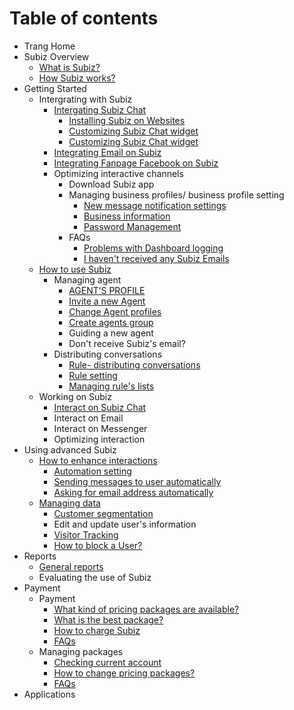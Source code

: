 # Table of contents

* Trang Home
* Subiz Overview
  * [What is Subiz?](subiz-overview/what-is-subiz-1.md)
  * [How Subiz works?](subiz-overview/how-subiz-works.md)
* Getting Started
  * Intergrating with Subiz
    * [Intergating Subiz Chat](getting-started-with-subiz/setting-up-interaction-environments/intergating-subiz-chat/README.md)
      * [Installing Subiz on Websites](getting-started-with-subiz/setting-up-interaction-environments/intergating-subiz-chat/installing-subiz-on-websites.md)
      * [Customizing Subiz Chat widget](getting-started-with-subiz/setting-up-interaction-environments/intergating-subiz-chat/setting-subiz-chat-widget.md)
      * [Customizing Subiz Chat widget](getting-started-with-subiz/setting-up-interaction-environments/intergating-subiz-chat/customizing-subiz-chat-widget.md)
    * [Integrating Email on Subiz](getting-started-with-subiz/setting-up-interaction-environments/integrating-email-on-subiz.md)
    * [Integrating Fanpage Facebook on Subiz](getting-started-with-subiz/setting-up-interaction-environments/integrating-fanpage-facebook-on-subiz.md)
    * Optimizing interactive channels
      * Download Subiz app
      * Managing business profiles/ business profile setting
        * [New message notification settings](getting-started-with-subiz/setting-up-interaction-environments/optimizing-interactive-channels/managing-business-profiles-business-profile-setting/new-message-notification-settings.md)
        * [Business information](getting-started-with-subiz/setting-up-interaction-environments/optimizing-interactive-channels/managing-business-profiles-business-profile-setting/untitled.md)
        * [Password Management](getting-started-with-subiz/setting-up-interaction-environments/optimizing-interactive-channels/managing-business-profiles-business-profile-setting/password-management.md)
      * FAQs
        * [Problems with Dashboard logging](getting-started-with-subiz/setting-up-interaction-environments/optimizing-interactive-channels/faqs/problems-with-dashboard-logging.md)
        * [I haven't received any Subiz Emails](getting-started-with-subiz/setting-up-interaction-environments/optimizing-interactive-channels/faqs/i-dont-receive-any-subiz-emails.md)
  * [How to use Subiz](getting-started-with-subiz/how-to-use-subiz/README.md)
    * Managing agent
      * [AGENT’S PROFILE](getting-started-with-subiz/how-to-use-subiz/managing-agent/agents.md)
      * [Invite a new Agent](getting-started-with-subiz/how-to-use-subiz/managing-agent/invite-a-new-agent.md)
      * [Change Agent profiles](getting-started-with-subiz/how-to-use-subiz/managing-agent/change-agent-profiles.md)
      * [Create agents group](getting-started-with-subiz/how-to-use-subiz/managing-agent/create-agents-group.md)
      * Guiding a new agent
      * Don't receive Subiz's email?
    * Distributing conversations
      * [Rule- distributing conversations](getting-started-with-subiz/how-to-use-subiz/distributing-conversations/rule-distributing-conversations.md)
      * [Rule setting](getting-started-with-subiz/how-to-use-subiz/distributing-conversations/rule-setting.md)
      * [Managing rule's lists](getting-started-with-subiz/how-to-use-subiz/distributing-conversations/managing-rules-lists.md)
  * Working on Subiz
    * [Interact on Subiz Chat](getting-started-with-subiz/working-on-subiz/interact-on-subiz-chat.md)
    * Interact on Email
    * Interact on Messenger
    * Optimizing interaction
* Using advanced Subiz
  * [How to enhance interactions](optimise-the-use-of-subiz/how-to-enhance-interactions/README.md)
    * [Automation setting](optimise-the-use-of-subiz/how-to-enhance-interactions/untitled.md)
    * [Sending messages to user automatically](optimise-the-use-of-subiz/how-to-enhance-interactions/untitled-1.md)
    * [Asking for email address automatically](optimise-the-use-of-subiz/how-to-enhance-interactions/untitled-2.md)
  * [Managing data](optimise-the-use-of-subiz/managing-data/README.md)
    * [Customer segmentation](optimise-the-use-of-subiz/managing-data/customer-segmentation.md)
    * Edit and update user's information
    * [Visitor Tracking](optimise-the-use-of-subiz/managing-data/visitor-tracking.md)
    * [How to block a User?](optimise-the-use-of-subiz/managing-data/how-to-block-an-user.md)
* Reports
  * [General reports](reports/general-reports.md)
  * Evaluating the use of Subiz
* Payment
  * Payment
    * [What kind of pricing packages are available?](payment/payment/what-kind-of-pricing-packages-are-available.md)
    * [What is the best package?](payment/payment/what-is-the-best-package.md)
    * [How to charge Subiz](payment/payment/how-to-charge-subiz.md)
    * [FAQs](payment/payment/faqs.md)
  * Managing packages
    * [Checking current account](payment/managing-packages/checking-current-account.md)
    * [How to change pricing packages?](payment/managing-packages/how-to-change-pricing-packages.md)
    * [FAQs](payment/managing-packages/faqs.md)
* Applications


